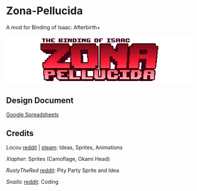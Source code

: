 # Zona-Pellucida
A mod for Binding of Isaac: Afterbirth+

![Workshop Image](https://github.com/locou/Zona-Pellucida/blob/master/docs/media/logo_transparent.png?raw=true)

## Design Document
[Google Spreadsheets](https://docs.google.com/spreadsheets/d/1feE7OujTMy-hBz5UN1Np9P5fYBBJY9ZCVechCdm5aVs/edit?usp=sharing)

## Credits

*Locou* [reddit](https://www.reddit.com/u/locou) | [steam](http://steamcommunity.com/id/locou/): Ideas, Sprites, Animations

*Xiapher*: Sprites (Camoflage, Okami Head)

*RustyTheRed* [reddit](https://www.reddit.com/u/RustyTheRed): Pity Party Sprite and Idea

*Snailic* [reddit](https://www.reddit.com/u/Snailic): Coding

